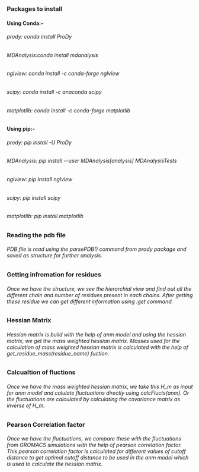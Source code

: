 ### Packages to install
#### Using Conda:-
###### prody: conda install ProDy
###### MDAnalysis:conda install mdanalysis
###### nglview: conda install -c conda-forge nglview
###### scipy: conda install -c anaconda scipy
###### matplotlib: conda install -c conda-forge matplotlib

#### Using pip:-
###### prody: pip install -U ProDy
###### MDAnalysis: pip install --user MDAnalysis[analysis] MDAnalysisTests
###### nglview: pip install nglview
###### scipy: pip install scipy
###### matplotlib: pip install matplotlib

### Reading the pdb file
###### PDB file is read using the parsePDB() command from prody package and saved as structure for further analysis.

### Getting infromation for residues
###### Once we have the structure, we see the hierarchial view and find out all the different chain and number of residues present in each chains. After getting these residue we can get different information using .get<tab> command.

### Hessian Matrix
###### Hessian matrix is build with the help of anm model and using the hessian matrix, we get the mass weighted hessian matrix. Masses used for the calculation of mass weighted hessian matrix is calculated with the help of get_residue_mass(residue_name) fuction.

### Calcualtion of fluctions
###### Once we have the mass weighted hessian matrix, we take this H_m as input for anm model and calulate fluctuations directly using calcFlucts(anm). Or the fluctuations are calculated by calculating the covariance matrix as inverse of H_m. 

### Pearson Correlation factor
###### Once we have the fluctuations, we compare these with the fluctuations from GROMACS simulations with the help of pearson correlation factor. This pearson correlation factor is calculated for different values of cutoff distance to get optimal cutoff distance to be used in the anm model which is used to calculate the hessian matrix.
